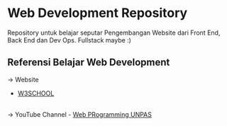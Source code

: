 # Web Development Repository
Repository untuk belajar seputar Pengembangan Website dari Front End, Back End dan Dev Ops. Fullstack maybe :)
## Referensi Belajar Web Development
-> Website
- <a href="https://w3shcool.com">W3SCHOOL</a>
</br>
-> YouTube Channel
- <a href="https://youtube.com/webprogrammingunpas">Web PRogramming UNPAS</a>
